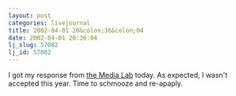 ```yaml
---
layout: post
categories: livejournal
title: 2002-04-01 20&colon;36&colon;04
date: 2002-04-01 20:36:04
lj_slug: 57082
lj_id: 57082
---
```

I got my response from [the Media Lab](http://www.media.mit.edu) today. As expected, I wasn't accepted this year. Time to schmooze and re-apaply.
